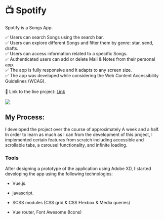 ﻿# :tv: Spotify

Spotify is a Songs App.

✅ Users can search Songs using the search bar.  
✅ Users can explore different Songs and filter them by genre: star, send, drafts.  
✅ Users can access information related to a specific Songs.  
✅ Authenticated users can add or delete Mail & Notes from their personal app.  
✅ The app is fully responsive and it adapts to any screen size.  
✅ The app was developed while considering the Web Content Accessibility Guidelines (WCAG).  
<br/>
:link: Link to the live project: [Link](https://spotify-il.vercel.app)  
<br/>
<img src='https://res.cloudinary.com/dirvusyaz/image/upload/v1678454478/spot_vzh9tm.png'/>
<br/>

## My Process:

I developed the project over the course of approximately A week and a half. In order to learn as much as I can from the development of this project, I implemented certain features from scratch including accessible and scrollable tabs, a carousel functionality, and infinite loading.

### Tools

After designing a prototype of the application using Adobe XD, I started developing the app using the following technologies:

- Vue.js. 
- javascript.

- SCSS modules (CSS grid & CSS Flexbox & Media queries)
- Vue router, Font Awesome (Icons)
